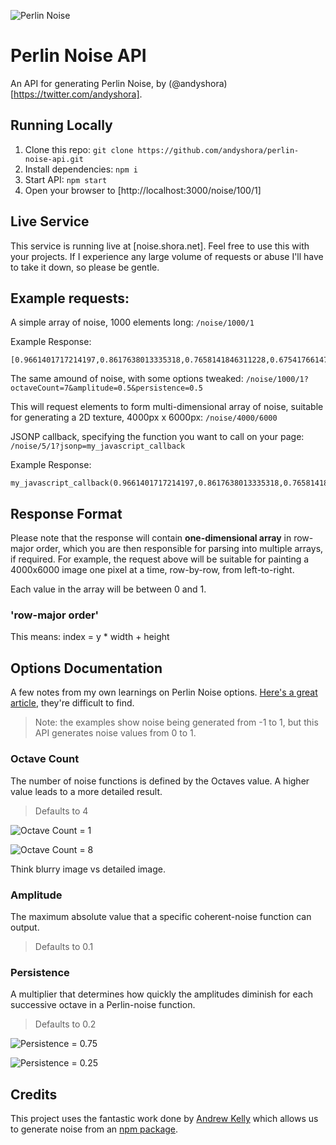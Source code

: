 ![Perlin Noise](https://i.imgur.com/5xNS0uS.jpg)

# Perlin Noise API
An API for generating Perlin Noise, by (@andyshora)[https://twitter.com/andyshora].

## Running Locally

1. Clone this repo: `git clone https://github.com/andyshora/perlin-noise-api.git`
2. Install dependencies: `npm i`
3. Start API: `npm start`
4. Open your browser to [http://localhost:3000/noise/100/1]

## Live Service

This service is running live at [noise.shora.net]. Feel free to use this with your projects. If I experience any large volume of requests or abuse I'll have to take it down, so please be gentle.

## Example requests:

A simple array of noise, 1000 elements long:
`/noise/1000/1`

Example Response:
```
[0.9661401717214197,0.8617638013335318,0.7658141846311228,0.6754176614781082,0.588071107802635,...];
```

The same amound of noise, with some options tweaked:
`/noise/1000/1?octaveCount=7&amplitude=0.5&persistence=0.5`

This will request elements to form multi-dimensional array of noise, suitable for generating a 2D texture, 4000px x 6000px:
`/noise/4000/6000`

JSONP callback, specifying the function you want to call on your page:
`/noise/5/1?jsonp=my_javascript_callback`

Example Response:
```
my_javascript_callback(0.9661401717214197,0.8617638013335318,0.7658141846311228,0.6754176614781082,0.588071107802635);
```

## Response Format

Please note that the response will contain **one-dimensional array** in row-major order, which you are then responsible for parsing into multiple arrays, if required. For example, the request above will be suitable for painting a 4000x6000 image one pixel at a time, row-by-row, from left-to-right.

Each value in the array will be between 0 and 1.

### 'row-major order'
This means: index = y * width + height

## Options Documentation

A few notes from my own learnings on Perlin Noise options. [Here's a great article](http://libnoise.sourceforge.net/glossary/), they're difficult to find.

> Note: the examples show noise being generated from -1 to 1, but this API generates noise values from 0 to 1.

### Octave Count
The number of noise functions is defined by the Octaves value. A higher value leads to a more detailed result.
> Defaults to 4

![Octave Count = 1](http://libnoise.sourceforge.net/glossary/images/octave1.png)

![Octave Count = 8](http://libnoise.sourceforge.net/glossary/images/octave8.png)

Think blurry image vs detailed image.


### Amplitude
The maximum absolute value that a specific coherent-noise function can output.
> Defaults to 0.1

### Persistence
A multiplier that determines how quickly the amplitudes diminish for each successive octave in a Perlin-noise function.
> Defaults to 0.2

![Persistence = 0.75](http://libnoise.sourceforge.net/glossary/images/persistence34.png)

![Persistence = 0.25](http://libnoise.sourceforge.net/glossary/images/persistence14.png)

## Credits

This project uses the fantastic work done by [Andrew Kelly](https://twitter.com/andy_kelley) which allows us to generate noise from an [npm package](https://www.npmjs.com/package/perlin-noise).
